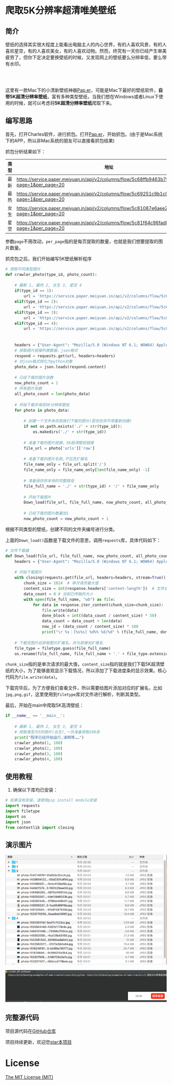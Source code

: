# 爬取5K分辨率超清唯美壁纸

## 简介

壁纸的选择其实很大程度上能看出电脑主人的内心世界，有的人喜欢风景，有的人喜欢星空，有的人喜欢美女，有的人喜欢动物。然而，终究有一天你已经产生审美疲劳了，但你下定决定要换壁纸的时候，又发现网上的壁纸要么分辨率低，要么带有水印。

<br />

<br />

这里有一款Mac下的小清新壁纸神器[Pap.er][3]，可能是Mac下最好的壁纸软件，**自带5K超清分辨率壁纸**，富有多种类型壁纸，当我们想在Windows或者Linux下使用的时候，就可以考虑将**5K超清分辨率壁纸**爬取下来。



## 编写思路

首先，打开Charles软件，进行抓包。打开[Pap.er][3]，开始抓包。(由于是Mac系统下的APP，所以非Mac系统的朋友可以直接看抓包结果)

抓包分析结果如下：

| 类型 | 地址                                                         |
| ---- | ------------------------------------------------------------ |
| 最新 | https://service.paper.meiyuan.in/api/v2/columns/flow/5c68ffb9463b7fbfe72b0db0?page=1&per_page=20 |
| 最热 | https://service.paper.meiyuan.in/api/v2/columns/flow/5c69251c9b1c011c41bb97be?page=1&per_page=20 |
| 女生 | https://service.paper.meiyuan.in/api/v2/columns/flow/5c81087e6aee28c541eefc26?page=1&per_page=20 |
| 星空 | https://service.paper.meiyuan.in/api/v2/columns/flow/5c81f64c96fad8fe211f5367?page=1&per_page=20 |

参数`page`不用改动，`per_page`指的是每页提取的数量，也就是我们想要提取的图片数量。



抓完包之后，我们开始编写5K壁纸解析程序

```python
# 爬取不同类型图片
def crawler_photo(type_id, photo_count):

    # 最新 1, 最热 2, 女生 3, 星空 4
    if(type_id == 1):
        url = 'https://service.paper.meiyuan.in/api/v2/columns/flow/5c68ffb9463b7fbfe72b0db0?page=1&per_page=' + str(photo_count)
    elif(type_id == 2):
        url = 'https://service.paper.meiyuan.in/api/v2/columns/flow/5c69251c9b1c011c41bb97be?page=1&per_page=' + str(photo_count)
    elif(type_id == 3):
        url = 'https://service.paper.meiyuan.in/api/v2/columns/flow/5c81087e6aee28c541eefc26?page=1&per_page=' + str(photo_count)
    elif(type_id == 4):
        url = 'https://service.paper.meiyuan.in/api/v2/columns/flow/5c81f64c96fad8fe211f5367?page=1&per_page=' + str(photo_count)

    
    headers = {"User-Agent": "Mozilla/5.0 (Windows NT 6.1; WOW64) AppleWebKit/537.36 (KHTML, like Gecko) Chrome/63.0.3239.132 Safari/537.36"}
    # 获取图片链接列表数据，json格式
    respond = requests.get(url, headers=headers)
    # 对json格式转化为python对象
    photo_data = json.loads(respond.content)

    # 已经下载的图片张数
    now_photo_count = 1
    # 所有图片张数
    all_photo_count = len(photo_data)

    # 开始下载并保存5K分辨率壁纸
    for photo in photo_data:

        # 创建一个文件夹存放我们下载的图片(若存在则不用重新创建)
        if not os.path.exists('./' + str(type_id)):
            os.makedirs('./' + str(type_id))

        # 准备下载的图片链接，5K超清壁纸链接
        file_url = photo['urls']['raw']

        # 准备下载的图片名称,不包含扩展名
        file_name_only = file_url.split('/')
        file_name_only = file_name_only[len(file_name_only) -1]

        # 准备保存到本地的完整路径
        file_full_name = './' + str(type_id) + '/' + file_name_only

        # 开始下载图片
        Down_load(file_url, file_full_name, now_photo_count, all_photo_count)
        
        # 已经下载的图片数量加1
        now_photo_count = now_photo_count + 1

```



根据不同类型的壁纸，创建不同的文件夹编号进行分类。

上面的`Down_load()`函数是下载文件的意思，调用`requests`库，具体代码如下：

```python
# 文件下载器
def Down_load(file_url, file_full_name, now_photo_count, all_photo_count):
    headers = {"User-Agent": "Mozilla/5.0 (Windows NT 6.1; WOW64) AppleWebKit/537.36 (KHTML, like Gecko) Chrome/63.0.3239.132 Safari/537.36"}

    # 开始下载图片
    with closing(requests.get(file_url, headers=headers, stream=True)) as response:
        chunk_size = 1024  # 单次请求最大值
        content_size = int(response.headers['content-length'])  # 文件总大小
        data_count = 0 # 当前已传输的大小
        with open(file_full_name, "wb") as file:
            for data in response.iter_content(chunk_size=chunk_size):
                file.write(data)
                done_block = int((data_count / content_size) * 50)
                data_count = data_count + len(data)
                now_jd = (data_count / content_size) * 100
                print("\r %s：[%s%s] %d%% %d/%d" % (file_full_name, done_block * '█', ' ' * (50 - 1 - done_block), now_jd, now_photo_count, all_photo_count), end=" ")

    # 下载完图片后获取图片扩展名，并为其增加扩展名
    file_type = filetype.guess(file_full_name)
    os.rename(file_full_name, file_full_name + '.' + file_type.extension)
```



`chunk_size`指的是单次请求的最大值，`content_size`指的就是我们下载5K超清壁纸的大小，为了能够直观显示下载情况，所以添加了下载进度条的显示效果。核心代码为`file.write(data)`。



下载完毕后，为了方便我们查看文件，所以需要给图片添加对应的扩展名，比如`jpg,png,gif`，这里使用到`filetype`库对文件进行解析，判断其类型。





最后，开始在main中爬取5K高清壁纸：

```python
if __name__ == '__main__':

    # 最新 1, 最热 2, 女生 3, 星空 4
    # 爬取类型为3的图片(女生),一共准备爬取100张
    print("程序已经开始运行,请稍等……")
    crawler_photo(1, 100)
    crawler_photo(2, 100)
    crawler_photo(3, 100)
    crawler_photo(4, 100)
```





## 使用教程

1. 确保以下库均已安装：

```python
# 如果没有安装，请使用pip install module安装
import requests
import filetype
import os
import json
from contextlib import closing
```



## 演示图片

![](example1.png)

![](example2.gif)


## 完整源代码
项目源代码在[GitHub仓库][1]

项目持续更新，欢迎您[star本项目][1]



# License
[The MIT License (MIT)][2]



[1]:https://github.com/shengqiangzhang/examples-of-web-crawlers
[2]:http://opensource.org/licenses/MIT
[3]:http://paper.meiyuan.in/
